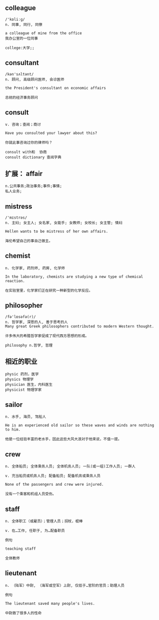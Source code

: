 ## colleague
```
/'kɒliːɡ/
n. 同事, 同行, 同僚

a colleague of mine from the office
我办公室的一位同事

college:大学;; 
```

## consultant
```
/kən'sʌltənt/
n. 顾问, 高级顾问医师, 会诊医师

the President's consultant on economic affairs

总统的经济事务顾问
```
## consult
```
v. 咨询；查阅；商讨

Have you consulted your lawyer about this?

你就此事咨询过你的律师吗？

consult with和  协商
consult dictionary 查阅字典
```

## 扩展： affair
```
n.公共事务;政治事务;事件;事情;
私人业务;
```

## mistress
```
/'mɪstrəs/
n. 主妇; 女主人; 女名家, 女能手; 女教师; 女校长; 女主管; 情妇

Hellen wants to be mistress of her own affairs.

海伦希望自己的事自己做主。
```

## chemist
```
n. 化学家, 药剂师, 药房, 化学师

In the laboratory, chemists are studying a new type of chemical reaction.

在实验室里，化学家们正在研究一种新型的化学反应。
```

## philosopher
```
/fə'lɒsəfə(r)/
n. 哲学家, 深思的人, 善于思考的人
Many great Greek philosophers contributed to modern Western thought.

许多伟大的希腊哲学家促成了现代西方思想的形成。

philosophy n.哲学, 哲理
```

## 相近的职业
```
physic 药剂，医学
physics 物理学
physician 医生，内科医生
physicist 物理学家
```
## sailor
```
n. 水手, 海员, 驾船人

He is an experienced old sailor so these waves and winds are nothing to him.

他是一位经验丰富的老水手，因此这些大风大浪对于他来说，不值一提。
```
## crew
```
n. 全体船员; 全体乘务人员; 全体机务人员; 一队(或一组)工作人员; 一群人

v. 充当船员或机务人员; 配备船员; 配备机务或乘务人员

None of the passengers and crew were injured.

没有一个乘客和机组人员受伤。
```

## staff
```
n. 全体职工（或雇员）；管理人员；拐杖，棍棒

v. 在…工作, 任职于, 为…配备职员

例句

teaching staff

全体教师
```
## lieutenant
```
n. （陆军）中尉, （海军或空军）上尉, 仅低于…官阶的官员；助理人员

例句

The lieutenant saved many people's lives.

中尉救了很多人的性命
```
